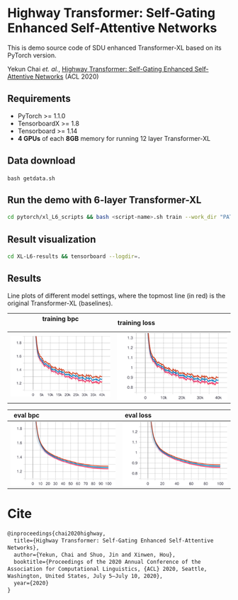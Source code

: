 # Highway Transformer: Self-Gating Enhanced Self-Attentive Networks
This is demo source code of SDU enhanced Transformer-XL based on its PyTorch version.

Yekun Chai *et. al.*, [Highway Transformer: Self-Gating Enhanced Self-Attentive Networks](https://arxiv.org/abs/2004.08178) (ACL 2020)

## Requirements

- PyTorch >= 1.1.0
- TensorboardX >= 1.8
- Tensorboard >= 1.14
-  **4 GPUs** of each **8GB** memory for running 12 layer Transformer-XL

## Data download

`bash getdata.sh`

## Run the demo with 6-layer Transformer-XL
```bash
cd pytorch/xl_L6_scripts && bash <script-name>.sh train --work_dir "PATH_TO_WORK_DIR"
```

## Result visualization
```bash
cd XL-L6-results && tensorboard --logdir=.
```

## Results

Line plots of different model settings, where the topmost line (in red) is the original Transformer-XL (baselines).

training bpc    &nbsp;&nbsp;&nbsp;&nbsp;&nbsp;&nbsp;&nbsp;&nbsp;&nbsp;&nbsp;&nbsp;&nbsp;&nbsp;&nbsp;&nbsp;&nbsp;&nbsp;&nbsp;&nbsp;&nbsp;&nbsp;&nbsp;&nbsp;&nbsp;&nbsp;&nbsp;&nbsp;&nbsp;&nbsp;&nbsp;&nbsp;&nbsp;&nbsp;&nbsp;&nbsp;&nbsp;&nbsp;&nbsp;&nbsp;&nbsp;&nbsp;&nbsp;&nbsp;        |  training loss&nbsp;&nbsp;&nbsp;&nbsp;&nbsp;&nbsp;&nbsp;&nbsp;&nbsp;&nbsp;&nbsp;&nbsp;&nbsp;&nbsp;&nbsp;&nbsp;&nbsp;&nbsp;&nbsp;&nbsp;&nbsp;&nbsp;&nbsp;&nbsp;&nbsp;&nbsp;&nbsp;&nbsp;&nbsp;&nbsp;&nbsp;&nbsp;&nbsp;&nbsp;&nbsp;&nbsp;&nbsp;&nbsp;&nbsp;&nbsp;&nbsp;&nbsp;&nbsp; 
:-------------------------:|:-------------------------:
![alt-Training-1](fig/train_bpc.svg)  |  ![Training loss](fig/train_loss.svg)

 

 eval bpc  &nbsp;&nbsp;&nbsp;&nbsp;&nbsp;&nbsp;&nbsp;&nbsp;&nbsp;&nbsp;&nbsp;&nbsp;&nbsp;&nbsp;&nbsp;&nbsp;&nbsp;&nbsp;&nbsp;&nbsp;&nbsp;&nbsp;&nbsp;&nbsp;&nbsp;&nbsp;&nbsp;&nbsp;&nbsp;&nbsp;&nbsp;&nbsp;&nbsp;&nbsp;&nbsp;&nbsp;&nbsp;&nbsp;&nbsp;&nbsp;&nbsp;&nbsp;&nbsp;       |  eval loss &nbsp;&nbsp;&nbsp;&nbsp;&nbsp;&nbsp;&nbsp;&nbsp;&nbsp;&nbsp;&nbsp;&nbsp;&nbsp;&nbsp;&nbsp;&nbsp;&nbsp;&nbsp;&nbsp;&nbsp;&nbsp;&nbsp;&nbsp;&nbsp;&nbsp;&nbsp;&nbsp;&nbsp;&nbsp;&nbsp;&nbsp;&nbsp;&nbsp;&nbsp;&nbsp;&nbsp;&nbsp;&nbsp;&nbsp;&nbsp;&nbsp;&nbsp;&nbsp; 
:-------------------------:|:-------------------------:
![eval BPC](fig/eval_bpc.svg)  |  ![eval BPC](fig/eval_loss.svg)



# Cite
```
@inproceedings{chai2020highway,
  title={Highway Transformer: Self-Gating Enhanced Self-Attentive Networks},
  author={Yekun, Chai and Shuo, Jin and Xinwen, Hou},
  booktitle={Proceedings of the 2020 Annual Conference of the Association for Computational Linguistics, {ACL} 2020, Seattle, Washington, United States, July 5–July 10, 2020},
  year={2020}
}
```

